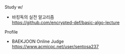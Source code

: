 
Study w/ <br>
- 바킹독의 실전 알고리즘 <br>
https://github.com/encrypted-def/basic-algo-lecture


Profile
- BAEKJOON Online Judge <br>
https://www.acmicpc.net/user/sentosa237

